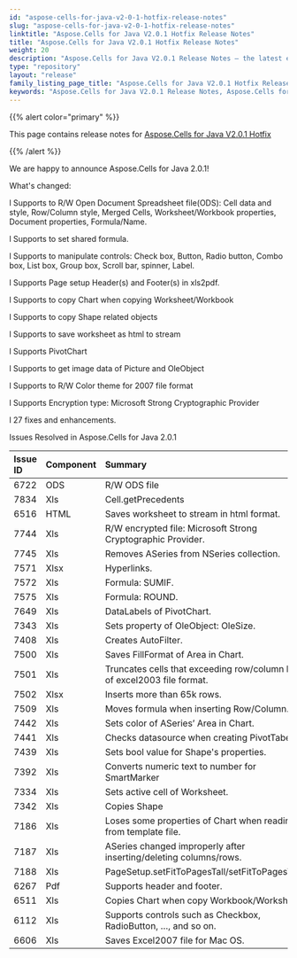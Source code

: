 ```yaml
---
id: "aspose-cells-for-java-v2-0-1-hotfix-release-notes"
slug: "aspose-cells-for-java-v2-0-1-hotfix-release-notes"
linktitle: "Aspose.Cells for Java V2.0.1 Hotfix Release Notes"
title: "Aspose.Cells for Java V2.0.1 Hotfix Release Notes"
weight: 20
description: "Aspose.Cells for Java V2.0.1 Release Notes – the latest enhancements, new features, and fixes."
type: "repository"
layout: "release"
family_listing_page_title: "Aspose.Cells for Java V2.0.1 Hotfix Release Notes"
keywords: "Aspose.Cells for Java V2.0.1 Release Notes, Aspose.Cells for Java V2.0.1 updates and fixes"
---
```


{{% alert color="primary" %}} 

This page contains release notes for [Aspose.Cells for Java V2.0.1 Hotfix](https://releases.aspose.com/cells/java/new-releases/aspose.cells-for-java-v2.0.1-hotfix/)

{{% /alert %}} 

We are happy to announce Aspose.Cells for Java 2.0.1! 

What's changed: 

l Supports to R/W Open Document Spreadsheet file(ODS): Cell data and style, Row/Column style, Merged Cells, Worksheet/Workbook properties, Document properties, Formula/Name. 

l Supports to set shared formula. 

l Supports to manipulate controls: Check box, Button, Radio button, Combo box, List box, Group box, Scroll bar, spinner, Label. 

l Supports Page setup Header(s) and Footer(s) in xls2pdf. 

l Supports to copy Chart when copying Worksheet/Workbook 

l Supports to copy Shape related objects 

l Supports to save worksheet as html to stream 

l Supports PivotChart 

l Supports to get image data of Picture and OleObject 

l Supports to R/W Color theme for 2007 file format 

l Supports Encryption type: Microsoft Strong Cryptographic Provider 

l 27 fixes and enhancements. 

Issues Resolved in Aspose.Cells for Java 2.0.1 

|**Issue ID** |**Component** |**Summary** |
| :- | :- | :- |
|6722 |ODS |R/W ODS file |
|7834 |Xls |Cell.getPrecedents |
|6516 |HTML |Saves worksheet to stream in html format. |
|7744 |Xls |R/W encrypted file: Microsoft Strong Cryptographic Provider. |
|7745 |Xls |Removes ASeries from NSeries collection. |
|7571 |Xlsx |Hyperlinks. |
|7572 |Xls |Formula: SUMIF. |
|7575 |Xls |Formula: ROUND. |
|7649 |Xls |DataLabels of PivotChart. |
|7343 |Xls |Sets property of OleObject: OleSize. |
|7408 |Xls |Creates AutoFilter. |
|7500 |Xls |Saves FillFormat of Area in Chart. |
|7501 |Xls |Truncates cells that exceeding row/column limit of excel2003 file format. |
|7502 |Xlsx |Inserts more than 65k rows. |
|7509 |Xls |Moves formula when inserting Row/Column. |
|7442 |Xls |Sets color of ASeries’ Area in Chart. |
|7441 |Xls |Checks datasource when creating PivotTabel. |
|7439 |Xls |Sets bool value for Shape's properties. |
|7392 |Xls |Converts numeric text to number for SmartMarker |
|7334 |Xls |Sets active cell of Worksheet. |
|7342 |Xls |Copies Shape |
|7186 |Xls |Loses some properties of Chart when reading it from template file. |
|7187 |Xls |ASeries changed improperly after inserting/deleting columns/rows. |
|7188 |Xls |PageSetup.setFitToPagesTall/setFitToPagesWide |
|6267 |Pdf |Supports header and footer. |
|6511 |Xls |Copies Chart when copy Workbook/Worksheet. |
|6112 |Xls |Supports controls such as Checkbox, RadioButton, …, and so on. |
|6606 |Xls |Saves Excel2007 file for Mac OS. |

